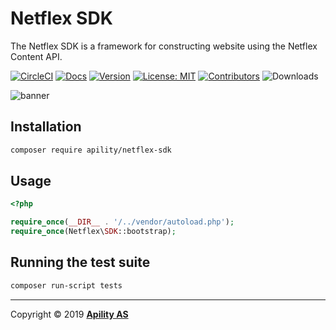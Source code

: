 # Netflex SDK

The Netflex SDK is a framework for constructing website using the Netflex Content API.

[![CircleCI](https://circleci.com/gh/apility/netflex-sdk.svg?style=shield&circle-token=40188cfe2c6ab765c48f112c427785f44f3745f5)](https://circleci.com/gh/apility/netflex-sdk)
[![Docs](https://img.shields.io/badge/docs-docs.netflex.dev-blue.svg)](https://docs.netflex.dev/docs/1.0)
[![Version](https://img.shields.io/github/tag/apility/netflex-sdk.svg?label=version)](https://github.com/apility/netflex-sdk/releases/latest)
[![License: MIT](https://img.shields.io/github/license/apility/netflex-sdk.svg)](https://opensource.org/licenses/MIT)
[![Contributors](https://img.shields.io/github/contributors/apility/netflex-sdk.svg?color=green)](https://github.com/apility/netflex-sdk/graphs/contributors)
![Downloads](https://img.shields.io/packagist/dm/apility/netflex-sdk.svg)

![banner](https://d3lnipq2e3xuc0.cloudfront.net/media/o/1557406595/banner.png)

## Installation

```bash
composer require apility/netflex-sdk
```

## Usage

```php
<?php

require_once(__DIR__ . '/../vendor/autoload.php');
require_once(Netflex\SDK::bootstrap);
```

## Running the test suite

```bash
composer run-script tests
```

<hr>

Copyright &copy; 2019 **[Apility AS](https://apility.no)**
